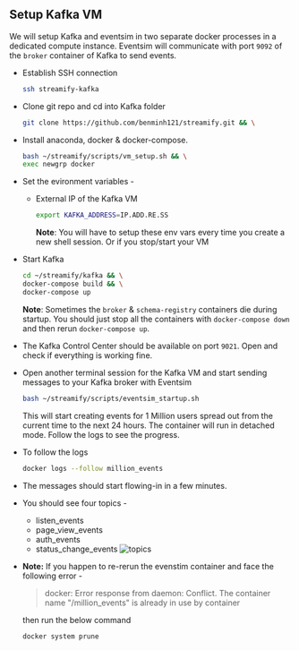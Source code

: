 ## Setup Kafka VM

We will setup Kafka and eventsim in two separate docker processes in a dedicated compute instance. Eventsim will communicate with port `9092` of the `broker` container of Kafka to send events.

- Establish SSH connection

  ```bash
  ssh streamify-kafka
  ```

- Clone git repo and cd into Kafka folder

  ```bash
  git clone https://github.com/benminh121/streamify.git && \
  ```

- Install anaconda, docker & docker-compose.

  ```bash
  bash ~/streamify/scripts/vm_setup.sh && \
  exec newgrp docker
  ```

- Set the evironment variables -

  - External IP of the Kafka VM

    ```bash
    export KAFKA_ADDRESS=IP.ADD.RE.SS
    ```

     **Note**: You will have to setup these env vars every time you create a new shell session. Or if you stop/start your VM

- Start Kafka 

  ```bash
  cd ~/streamify/kafka && \
  docker-compose build && \
  docker-compose up 
  ```

  **Note**: Sometimes the `broker` & `schema-registry` containers die during startup. You should just stop all the containers with `docker-compose down` and then rerun `docker-compose up`.

- The Kafka Control Center should be available on port `9021`. Open and check if everything is working fine.

- Open another terminal session for the Kafka VM and start sending messages to your Kafka broker with Eventsim

  ```bash
  bash ~/streamify/scripts/eventsim_startup.sh
  ```

  This will start creating events for 1 Million users spread out from the current time to the next 24 hours. 
  The container will run in detached mode. Follow the logs to see the progress.

- To follow the logs

  ```bash
  docker logs --follow million_events
  ```

- The messages should start flowing-in in a few minutes.
  
- You should see four topics -

  - listen_events
  - page_view_events
  - auth_events
  - status_change_events
  ![topics](../images/topics.png)

- **Note:** If you happen to re-rerun the evenstim container and face the following error -
  
  >docker: Error response from daemon: Conflict. The container name "/million_events" is already in use by container
  
  then run the below command
  ```bash
  docker system prune
  ```